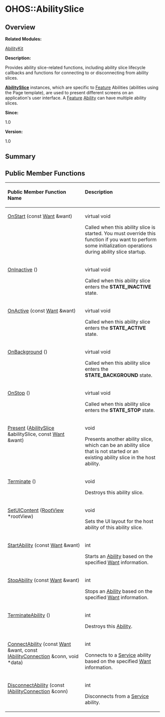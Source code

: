 # OHOS::AbilitySlice<a name="ZH-CN_TOPIC_0000001055078151"></a>

## **Overview**<a name="section285090019084837"></a>

**Related Modules:**

[AbilityKit](AbilityKit.md)

**Description:**

Provides ability slice-related functions, including ability slice lifecycle callbacks and functions for connecting to or disconnecting from ability slices. 

**[AbilitySlice](OHOS-AbilitySlice.md)**  instances, which are specific to  [Feature](Feature.md)  Abilities \(abilities using the Page template\), are used to present different screens on an application's user interface. A  [Feature](Feature.md) [Ability](OHOS-Ability.md)  can have multiple ability slices.

**Since:**

1.0

**Version:**

1.0

## **Summary**<a name="section1634425776084837"></a>

## Public Member Functions<a name="pub-methods"></a>

<a name="table1924804839084837"></a>
<table><thead align="left"><tr id="row1663949583084837"><th class="cellrowborder" valign="top" width="50%" id="mcps1.1.3.1.1"><p id="p1400812627084837"><a name="p1400812627084837"></a><a name="p1400812627084837"></a>Public Member Function Name</p>
</th>
<th class="cellrowborder" valign="top" width="50%" id="mcps1.1.3.1.2"><p id="p37910540084837"><a name="p37910540084837"></a><a name="p37910540084837"></a>Description</p>
</th>
</tr>
</thead>
<tbody><tr id="row1798588639084837"><td class="cellrowborder" valign="top" width="50%" headers="mcps1.1.3.1.1 "><p id="p440301970084837"><a name="p440301970084837"></a><a name="p440301970084837"></a><a href="AbilityKit.md#gad3ffda54b710b0b86e54bd6c13efae98">OnStart</a> (const <a href="Want.md">Want</a> &amp;want)</p>
</td>
<td class="cellrowborder" valign="top" width="50%" headers="mcps1.1.3.1.2 "><p id="p239140390084837"><a name="p239140390084837"></a><a name="p239140390084837"></a>virtual void&nbsp;</p>
<p id="p1082765598084837"><a name="p1082765598084837"></a><a name="p1082765598084837"></a>Called when this ability slice is started. You must override this function if you want to perform some initialization operations during ability slice startup. </p>
</td>
</tr>
<tr id="row785531619084837"><td class="cellrowborder" valign="top" width="50%" headers="mcps1.1.3.1.1 "><p id="p1167683978084837"><a name="p1167683978084837"></a><a name="p1167683978084837"></a><a href="AbilityKit.md#gae050b00aa885765bb6808374be772615">OnInactive</a> ()</p>
</td>
<td class="cellrowborder" valign="top" width="50%" headers="mcps1.1.3.1.2 "><p id="p26951404084837"><a name="p26951404084837"></a><a name="p26951404084837"></a>virtual void&nbsp;</p>
<p id="p1926189375084837"><a name="p1926189375084837"></a><a name="p1926189375084837"></a>Called when this ability slice enters the <strong id="b535724708084837"><a name="b535724708084837"></a><a name="b535724708084837"></a>STATE_INACTIVE</strong> state. </p>
</td>
</tr>
<tr id="row2041052019084837"><td class="cellrowborder" valign="top" width="50%" headers="mcps1.1.3.1.1 "><p id="p1128450966084837"><a name="p1128450966084837"></a><a name="p1128450966084837"></a><a href="AbilityKit.md#ga1a588eb6635e42979e18ac8013f9ea61">OnActive</a> (const <a href="Want.md">Want</a> &amp;want)</p>
</td>
<td class="cellrowborder" valign="top" width="50%" headers="mcps1.1.3.1.2 "><p id="p804268137084837"><a name="p804268137084837"></a><a name="p804268137084837"></a>virtual void&nbsp;</p>
<p id="p488575188084837"><a name="p488575188084837"></a><a name="p488575188084837"></a>Called when this ability slice enters the <strong id="b384631799084837"><a name="b384631799084837"></a><a name="b384631799084837"></a>STATE_ACTIVE</strong> state. </p>
</td>
</tr>
<tr id="row1397836391084837"><td class="cellrowborder" valign="top" width="50%" headers="mcps1.1.3.1.1 "><p id="p1112691662084837"><a name="p1112691662084837"></a><a name="p1112691662084837"></a><a href="AbilityKit.md#ga19217479f8468b525460be156827a524">OnBackground</a> ()</p>
</td>
<td class="cellrowborder" valign="top" width="50%" headers="mcps1.1.3.1.2 "><p id="p2069355139084837"><a name="p2069355139084837"></a><a name="p2069355139084837"></a>virtual void&nbsp;</p>
<p id="p714500478084837"><a name="p714500478084837"></a><a name="p714500478084837"></a>Called when this ability slice enters the <strong id="b363089575084837"><a name="b363089575084837"></a><a name="b363089575084837"></a>STATE_BACKGROUND</strong> state. </p>
</td>
</tr>
<tr id="row839857209084837"><td class="cellrowborder" valign="top" width="50%" headers="mcps1.1.3.1.1 "><p id="p1571662574084837"><a name="p1571662574084837"></a><a name="p1571662574084837"></a><a href="AbilityKit.md#ga4e1556b780a1271e61328e659fc30eb9">OnStop</a> ()</p>
</td>
<td class="cellrowborder" valign="top" width="50%" headers="mcps1.1.3.1.2 "><p id="p1668413999084837"><a name="p1668413999084837"></a><a name="p1668413999084837"></a>virtual void&nbsp;</p>
<p id="p1122191287084837"><a name="p1122191287084837"></a><a name="p1122191287084837"></a>Called when this ability slice enters the <strong id="b1611579884084837"><a name="b1611579884084837"></a><a name="b1611579884084837"></a>STATE_STOP</strong> state. </p>
</td>
</tr>
<tr id="row1810241435084837"><td class="cellrowborder" valign="top" width="50%" headers="mcps1.1.3.1.1 "><p id="p730939495084837"><a name="p730939495084837"></a><a name="p730939495084837"></a><a href="AbilityKit.md#gab2ec8b885edd0d5818b4c60541c1875f">Present</a> (<a href="OHOS-AbilitySlice.md">AbilitySlice</a> &amp;abilitySlice, const <a href="Want.md">Want</a> &amp;want)</p>
</td>
<td class="cellrowborder" valign="top" width="50%" headers="mcps1.1.3.1.2 "><p id="p403061833084837"><a name="p403061833084837"></a><a name="p403061833084837"></a>void&nbsp;</p>
<p id="p521673685084837"><a name="p521673685084837"></a><a name="p521673685084837"></a>Presents another ability slice, which can be an ability slice that is not started or an existing ability slice in the host ability. </p>
</td>
</tr>
<tr id="row1629409147084837"><td class="cellrowborder" valign="top" width="50%" headers="mcps1.1.3.1.1 "><p id="p895415330084837"><a name="p895415330084837"></a><a name="p895415330084837"></a><a href="AbilityKit.md#gaf424e47c7980ff92093c6b7b75888639">Terminate</a> ()</p>
</td>
<td class="cellrowborder" valign="top" width="50%" headers="mcps1.1.3.1.2 "><p id="p1855681230084837"><a name="p1855681230084837"></a><a name="p1855681230084837"></a>void&nbsp;</p>
<p id="p907666617084837"><a name="p907666617084837"></a><a name="p907666617084837"></a>Destroys this ability slice. </p>
</td>
</tr>
<tr id="row2139516602084837"><td class="cellrowborder" valign="top" width="50%" headers="mcps1.1.3.1.1 "><p id="p1836873660084837"><a name="p1836873660084837"></a><a name="p1836873660084837"></a><a href="AbilityKit.md#ga050a81cda49edb471594447f8f4cdaac">SetUIContent</a> (<a href="OHOS-RootView.md">RootView</a> *rootView)</p>
</td>
<td class="cellrowborder" valign="top" width="50%" headers="mcps1.1.3.1.2 "><p id="p192529349084837"><a name="p192529349084837"></a><a name="p192529349084837"></a>void&nbsp;</p>
<p id="p794702795084837"><a name="p794702795084837"></a><a name="p794702795084837"></a>Sets the UI layout for the host ability of this ability slice. </p>
</td>
</tr>
<tr id="row1604649440084837"><td class="cellrowborder" valign="top" width="50%" headers="mcps1.1.3.1.1 "><p id="p1949670601084837"><a name="p1949670601084837"></a><a name="p1949670601084837"></a><a href="AbilityKit.md#gab11d708d5eaa1eca54828fa88625681a">StartAbility</a> (const <a href="Want.md">Want</a> &amp;want)</p>
</td>
<td class="cellrowborder" valign="top" width="50%" headers="mcps1.1.3.1.2 "><p id="p1945616858084837"><a name="p1945616858084837"></a><a name="p1945616858084837"></a>int&nbsp;</p>
<p id="p1003237868084837"><a name="p1003237868084837"></a><a name="p1003237868084837"></a>Starts an <a href="OHOS-Ability.md">Ability</a> based on the specified <a href="Want.md">Want</a> information. </p>
</td>
</tr>
<tr id="row245696537084837"><td class="cellrowborder" valign="top" width="50%" headers="mcps1.1.3.1.1 "><p id="p200603645084837"><a name="p200603645084837"></a><a name="p200603645084837"></a><a href="AbilityKit.md#gadc670d5f6df0d485ee3062b70b3ffe99">StopAbility</a> (const <a href="Want.md">Want</a> &amp;want)</p>
</td>
<td class="cellrowborder" valign="top" width="50%" headers="mcps1.1.3.1.2 "><p id="p677624737084837"><a name="p677624737084837"></a><a name="p677624737084837"></a>int&nbsp;</p>
<p id="p141337593084837"><a name="p141337593084837"></a><a name="p141337593084837"></a>Stops an <a href="OHOS-Ability.md">Ability</a> based on the specified <a href="Want.md">Want</a> information. </p>
</td>
</tr>
<tr id="row765954399084837"><td class="cellrowborder" valign="top" width="50%" headers="mcps1.1.3.1.1 "><p id="p1947372190084837"><a name="p1947372190084837"></a><a name="p1947372190084837"></a><a href="AbilityKit.md#gac4a36f03c60fcbeca3b47192ccab1d24">TerminateAbility</a> ()</p>
</td>
<td class="cellrowborder" valign="top" width="50%" headers="mcps1.1.3.1.2 "><p id="p746424397084837"><a name="p746424397084837"></a><a name="p746424397084837"></a>int&nbsp;</p>
<p id="p516007695084837"><a name="p516007695084837"></a><a name="p516007695084837"></a>Destroys this <a href="OHOS-Ability.md">Ability</a>. </p>
</td>
</tr>
<tr id="row2094164944084837"><td class="cellrowborder" valign="top" width="50%" headers="mcps1.1.3.1.1 "><p id="p1287441996084837"><a name="p1287441996084837"></a><a name="p1287441996084837"></a><a href="AbilityKit.md#ga4da460ac085a8da1c665f317fcde2ba1">ConnectAbility</a> (const <a href="Want.md">Want</a> &amp;want, const <a href="IAbilityConnection.md">IAbilityConnection</a> &amp;conn, void *data)</p>
</td>
<td class="cellrowborder" valign="top" width="50%" headers="mcps1.1.3.1.2 "><p id="p1468268496084837"><a name="p1468268496084837"></a><a name="p1468268496084837"></a>int&nbsp;</p>
<p id="p229887534084837"><a name="p229887534084837"></a><a name="p229887534084837"></a>Connects to a <a href="Service.md">Service</a> ability based on the specified <a href="Want.md">Want</a> information. </p>
</td>
</tr>
<tr id="row1366261528084837"><td class="cellrowborder" valign="top" width="50%" headers="mcps1.1.3.1.1 "><p id="p864633735084837"><a name="p864633735084837"></a><a name="p864633735084837"></a><a href="AbilityKit.md#ga1d9023597a9889dbb4015565a10f3470">DisconnectAbility</a> (const <a href="IAbilityConnection.md">IAbilityConnection</a> &amp;conn)</p>
</td>
<td class="cellrowborder" valign="top" width="50%" headers="mcps1.1.3.1.2 "><p id="p1585533684084837"><a name="p1585533684084837"></a><a name="p1585533684084837"></a>int&nbsp;</p>
<p id="p1418375839084837"><a name="p1418375839084837"></a><a name="p1418375839084837"></a>Disconnects from a <a href="Service.md">Service</a> ability. </p>
</td>
</tr>
</tbody>
</table>


